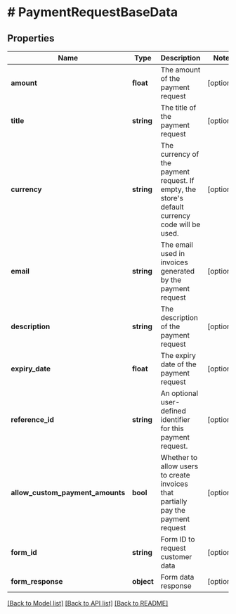 # # PaymentRequestBaseData

## Properties

Name | Type | Description | Notes
------------ | ------------- | ------------- | -------------
**amount** | **float** | The amount of the payment request | [optional]
**title** | **string** | The title of the payment request | [optional]
**currency** | **string** | The currency of the payment request. If empty, the store&#39;s default currency code will be used. | [optional]
**email** | **string** | The email used in invoices generated by the payment request | [optional]
**description** | **string** | The description of the payment request | [optional]
**expiry_date** | **float** | The expiry date of the payment request | [optional]
**reference_id** | **string** | An optional user-defined identifier for this payment request. | [optional]
**allow_custom_payment_amounts** | **bool** | Whether to allow users to create invoices that partially pay the payment request | [optional]
**form_id** | **string** | Form ID to request customer data | [optional]
**form_response** | **object** | Form data response | [optional]

[[Back to Model list]](../../README.md#models) [[Back to API list]](../../README.md#endpoints) [[Back to README]](../../README.md)
